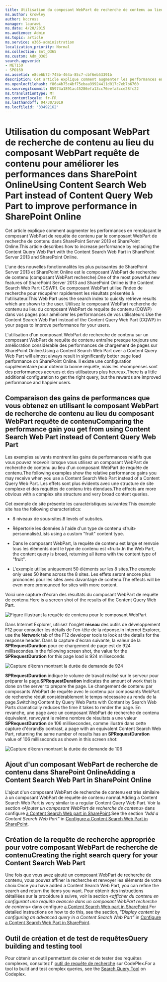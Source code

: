 ```yaml
---
title: Utilisation du composant WebPart de recherche de contenu au lieu du composant WebPart requête de contenu pour améliorer les performances dans SharePoint Online
ms.author: krowley
author: kccross
manager: laurawi
ms.date: 4/20/2015
ms.audience: Admin
ms.topic: article
ms.service: o365-administration
localization_priority: Normal
ms.collection: Ent_O365
ms.custom: Adm_O365
search.appverid:
- MET150
- SPO160
ms.assetid: e8ce6b72-745b-464a-85c7-cbf6eb53391b
description: Cet article explique comment augmenter les performances en remplaçant le composant WebPart de requête de contenu par le composant WebPart de recherche de contenu dans SharePoint Server 2013 et SharePoint Online.
ms.openlocfilehash: f86a4b75c4bf75ebaa99924411d017c7eb7b6760
ms.sourcegitcommit: 85974a1891ac45286efa13cc76eefa3cce28fc22
ms.translationtype: MT
ms.contentlocale: fr-FR
ms.lasthandoff: 04/30/2019
ms.locfileid: "33492162"
---
```

# <a name="using-content-search-web-part-instead-of-content-query-web-part-to-improve-performance-in-sharepoint-online"></a><span data-ttu-id="25329-103">Utilisation du composant WebPart de recherche de contenu au lieu du composant WebPart requête de contenu pour améliorer les performances dans SharePoint Online</span><span class="sxs-lookup"><span data-stu-id="25329-103">Using Content Search Web Part instead of Content Query Web Part to improve performance in SharePoint Online</span></span>

<span data-ttu-id="25329-104">Cet article explique comment augmenter les performances en remplaçant le composant WebPart de requête de contenu par le composant WebPart de recherche de contenu dans SharePoint Server 2013 et SharePoint Online.</span><span class="sxs-lookup"><span data-stu-id="25329-104">This article describes how to increase performance by replacing the Content Query Web Part with the Content Search Web Part in SharePoint Server 2013 and SharePoint Online.</span></span>
  
<span data-ttu-id="25329-105">L'une des nouvelles fonctionnalités les plus puissantes de SharePoint Server 2013 et SharePoint Online est le composant WebPart de recherche de contenu (composant WebPart recherche).</span><span class="sxs-lookup"><span data-stu-id="25329-105">One of the most powerful new features of SharePoint Server 2013 and SharePoint Online is the Content Search Web Part (CSWP).</span></span> <span data-ttu-id="25329-106">Ce composant WebPart utilise l'index de recherche pour récupérer rapidement les résultats présentés à l'utilisateur.</span><span class="sxs-lookup"><span data-stu-id="25329-106">This Web Part uses the search index to quickly retrieve results which are shown to the user.</span></span> <span data-ttu-id="25329-107">Utilisez le composant WebPart recherche de contenu au lieu du composant WebPart de requête de contenu (CQWP) dans vos pages pour améliorer les performances de vos utilisateurs.</span><span class="sxs-lookup"><span data-stu-id="25329-107">Use the Content Search Web Part instead of the Content Query Web Part (CQWP) in your pages to improve performance for your users.</span></span>
  
<span data-ttu-id="25329-108">L'utilisation d'un composant WebPart de recherche de contenu sur un composant WebPart de requête de contenu entraîne presque toujours une amélioration considérable des performances de chargement de pages sur SharePoint Online.</span><span class="sxs-lookup"><span data-stu-id="25329-108">Using a Content Search Web Part over a Content Query Web Part will almost always result in significantly better page load performance on SharePoint Online.</span></span> <span data-ttu-id="25329-109">Il existe une configuration supplémentaire pour obtenir la bonne requête, mais les récompenses sont des performances accrues et des utilisateurs plus heureux.</span><span class="sxs-lookup"><span data-stu-id="25329-109">There is a little additional configuration to get the right query, but the rewards are improved performance and happier users.</span></span>
  
## <a name="comparing-the-performance-gain-you-get-from-using-content-search-web-part-instead-of-content-query-web-part"></a><span data-ttu-id="25329-110">Comparaison des gains de performances que vous obtenez en utilisant le composant WebPart de recherche de contenu au lieu du composant WebPart requête de contenu</span><span class="sxs-lookup"><span data-stu-id="25329-110">Comparing the performance gain you get from using Content Search Web Part instead of Content Query Web Part</span></span>

<span data-ttu-id="25329-111">Les exemples suivants montrent les gains de performances relatifs que vous pouvez recevoir lorsque vous utilisez un composant WebPart de recherche de contenu au lieu d'un composant WebPart de requête de contenu.</span><span class="sxs-lookup"><span data-stu-id="25329-111">The following examples show the relative performance gains you may receive when you use a Content Search Web Part instead of a Content Query Web Part.</span></span> <span data-ttu-id="25329-112">Les effets sont plus évidents avec une structure de site complexe et des requêtes de contenu très étendues.</span><span class="sxs-lookup"><span data-stu-id="25329-112">The effects are more obvious with a complex site structure and very broad content queries.</span></span>
  
<span data-ttu-id="25329-113">Cet exemple de site présente les caractéristiques suivantes:</span><span class="sxs-lookup"><span data-stu-id="25329-113">This example site has the following characteristics:</span></span>
  
- <span data-ttu-id="25329-114">8 niveaux de sous-sites.</span><span class="sxs-lookup"><span data-stu-id="25329-114">8 levels of subsites.</span></span>
    
- <span data-ttu-id="25329-115">Répertorie les données à l'aide d'un type de contenu «fruit» personnalisé.</span><span class="sxs-lookup"><span data-stu-id="25329-115">Lists using a custom "fruit" content type.</span></span>
    
- <span data-ttu-id="25329-116">Dans le composant WebPart, la requête de contenu est large et renvoie tous les éléments dont le type de contenu est «fruit».</span><span class="sxs-lookup"><span data-stu-id="25329-116">In the Web Part, the content query is broad, returning all items with the content type of "fruit".</span></span>
    
- <span data-ttu-id="25329-117">L'exemple utilise uniquement 50 éléments sur les 8 sites.</span><span class="sxs-lookup"><span data-stu-id="25329-117">The example only uses 50 items across the 8 sites.</span></span> <span data-ttu-id="25329-118">Les effets seront encore plus prononcés pour les sites avec davantage de contenu.</span><span class="sxs-lookup"><span data-stu-id="25329-118">The effects will be even more pronounced for sites with more content.</span></span>
    
<span data-ttu-id="25329-119">Voici une capture d'écran des résultats du composant WebPart de requête de contenu.</span><span class="sxs-lookup"><span data-stu-id="25329-119">Here is a screen shot of the results of the Content Query Web Part.</span></span>
  
![Figure illustrant la requête de contenu pour le composant WebPart](media/b3d41f20-dfe5-46ed-9c0a-31057e82de33.png)
  
<span data-ttu-id="25329-121">Dans Internet Explorer, utilisez l'onglet **réseau** des outils de développement F12 pour consulter les détails de l'en-tête de la réponse.</span><span class="sxs-lookup"><span data-stu-id="25329-121">In Internet Explorer, use the **Network** tab of the F12 developer tools to look at the details for the response header.</span></span> <span data-ttu-id="25329-122">Dans la capture d'écran suivante, la valeur de la **SPRequestDuration** pour ce chargement de page est de 924 millisecondes.</span><span class="sxs-lookup"><span data-stu-id="25329-122">In the following screen shot, the value for the **SPRequestDuration** for this page load is 924 milliseconds.</span></span> 
  
![Capture d’écran montrant la durée de demande de 924](media/343571f2-a249-4de2-bc11-2cee93498aea.png)
  
 <span data-ttu-id="25329-124">**SPRequestDuration** indique le volume de travail réalisé sur le serveur pour préparer la page.</span><span class="sxs-lookup"><span data-stu-id="25329-124">**SPRequestDuration** indicates the amount of work that is done on the server to prepare the page.</span></span> <span data-ttu-id="25329-125">Le changement de contenu par composants WebPart de requête avec le contenu par composants WebPart de recherche réduit considérablement le temps nécessaire au rendu de la page.</span><span class="sxs-lookup"><span data-stu-id="25329-125">Switching Content by Query Web Parts with Content by Search Web Parts dramatically reduces the time it takes to render the page.</span></span> <span data-ttu-id="25329-126">En revanche, une page avec un composant WebPart de recherche de contenu équivalent, renvoyant le même nombre de résultats a une valeur **SPRequestDuration** de 106 millisecondes, comme illustré dans cette capture d'écran:</span><span class="sxs-lookup"><span data-stu-id="25329-126">By contrast, a page with an equivalent Content Search Web Part, returning the same number of results has an **SPRequestDuration** value of 106 milliseconds as shown in this screen shot:</span></span> 
  
![Capture d’écran montrant la durée de demande de 106](media/b46387ac-660d-4e5e-a11c-cc430e912962.png)
  
## <a name="adding-a-content-search-web-part-in-sharepoint-online"></a><span data-ttu-id="25329-128">Ajout d'un composant WebPart de recherche de contenu dans SharePoint Online</span><span class="sxs-lookup"><span data-stu-id="25329-128">Adding a Content Search Web Part in SharePoint Online</span></span>

<span data-ttu-id="25329-129">L'ajout d'un composant WebPart de recherche de contenu est très similaire à un composant WebPart de requête de contenu normal.</span><span class="sxs-lookup"><span data-stu-id="25329-129">Adding a Content Search Web Part is very similar to a regular Content Query Web Part.</span></span> <span data-ttu-id="25329-130">Voir la section *«Ajouter un composant WebPart de recherche de contenu»* dans configure [a Content Search Web part in SharePoint](https://support.office.com/article/Configure-a-Content-Search-Web-Part-in-SharePoint-0dc16de1-dbe4-462b-babb-bf8338c36c9a).</span><span class="sxs-lookup"><span data-stu-id="25329-130">See the section  *"Add a Content Search Web Part"*  in [Configure a Content Search Web Part in SharePoint](https://support.office.com/article/Configure-a-Content-Search-Web-Part-in-SharePoint-0dc16de1-dbe4-462b-babb-bf8338c36c9a).</span></span>
  
## <a name="creating-the-right-search-query-for-your-content-search-web-part"></a><span data-ttu-id="25329-131">Création de la requête de recherche appropriée pour votre composant WebPart de recherche de contenu</span><span class="sxs-lookup"><span data-stu-id="25329-131">Creating the right search query for your Content Search Web Part</span></span>

<span data-ttu-id="25329-132">Une fois que vous avez ajouté un composant WebPart de recherche de contenu, vous pouvez affiner la recherche et renvoyer les éléments de votre choix.</span><span class="sxs-lookup"><span data-stu-id="25329-132">Once you have added a Content Search Web Part, you can refine the search and return the items you want.</span></span> <span data-ttu-id="25329-133">Pour obtenir des instructions détaillées sur la procédure à suivre, voir la section *«afficher du contenu en configurant une requête avancée dans un composant WebPart recherche de contenu»* dans configure [a Content Search Web part in SharePoint](https://support.office.com/article/Configure-a-Content-Search-Web-Part-in-SharePoint-0dc16de1-dbe4-462b-babb-bf8338c36c9a).</span><span class="sxs-lookup"><span data-stu-id="25329-133">For detailed instructions on how to do this, see the section,  *"Display content by configuring an advanced query in a Content Search Web Part"*  in [Configure a Content Search Web Part in SharePoint](https://support.office.com/article/Configure-a-Content-Search-Web-Part-in-SharePoint-0dc16de1-dbe4-462b-babb-bf8338c36c9a).</span></span>
  
## <a name="query-building-and-testing-tool"></a><span data-ttu-id="25329-134">Outil de création et de test de requêtes</span><span class="sxs-lookup"><span data-stu-id="25329-134">Query building and testing tool</span></span>

<span data-ttu-id="25329-135">Pour obtenir un outil permettant de créer et de tester des requêtes complexes, consultez l' [outil de requête de recherche](https://sp2013searchtool.codeplex.com/) sur CodePlex.</span><span class="sxs-lookup"><span data-stu-id="25329-135">For a tool to build and test complex queries, see the [Search Query Tool](https://sp2013searchtool.codeplex.com/) on Codeplex.</span></span> 
  

